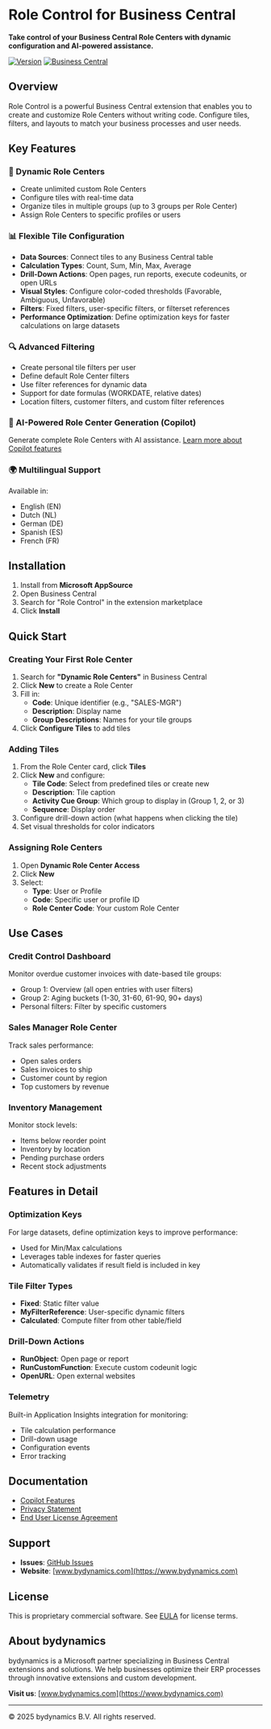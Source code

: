 # Role Control for Business Central

**Take control of your Business Central Role Centers with dynamic configuration and AI-powered assistance.**

[![Version](https://img.shields.io/badge/version-26.0.0.0-blue.svg)](https://github.com/bydynamics/AL-RoleControl-Support)
[![Business Central](https://img.shields.io/badge/Business%20Central-26.0-green.svg)](https://docs.microsoft.com/en-us/dynamics365/business-central/)

## Overview

Role Control is a powerful Business Central extension that enables you to create and customize Role Centers without writing code. Configure tiles, filters, and layouts to match your business processes and user needs.

## Key Features

### 🎯 Dynamic Role Centers
- Create unlimited custom Role Centers
- Configure tiles with real-time data
- Organize tiles in multiple groups (up to 3 groups per Role Center)
- Assign Role Centers to specific profiles or users

### 📊 Flexible Tile Configuration
- **Data Sources**: Connect tiles to any Business Central table
- **Calculation Types**: Count, Sum, Min, Max, Average
- **Drill-Down Actions**: Open pages, run reports, execute codeunits, or open URLs
- **Visual Styles**: Configure color-coded thresholds (Favorable, Ambiguous, Unfavorable)
- **Filters**: Fixed filters, user-specific filters, or filterset references
- **Performance Optimization**: Define optimization keys for faster calculations on large datasets

### 🔍 Advanced Filtering
- Create personal tile filters per user
- Define default Role Center filters
- Use filter references for dynamic data
- Support for date formulas (WORKDATE, relative dates)
- Location filters, customer filters, and custom filter references

### 🤖 AI-Powered Role Center Generation (Copilot)
Generate complete Role Centers with AI assistance. [Learn more about Copilot features](COPILOT.md)

### 🌍 Multilingual Support
Available in:
- English (EN)
- Dutch (NL)
- German (DE)
- Spanish (ES)
- French (FR)

## Installation

1. Install from **Microsoft AppSource**
2. Open Business Central
3. Search for "Role Control" in the extension marketplace
4. Click **Install**

## Quick Start

### Creating Your First Role Center

1. Search for **"Dynamic Role Centers"** in Business Central
2. Click **New** to create a Role Center
3. Fill in:
   - **Code**: Unique identifier (e.g., "SALES-MGR")
   - **Description**: Display name
   - **Group Descriptions**: Names for your tile groups
4. Click **Configure Tiles** to add tiles

### Adding Tiles

1. From the Role Center card, click **Tiles**
2. Click **New** and configure:
   - **Tile Code**: Select from predefined tiles or create new
   - **Description**: Tile caption
   - **Activity Cue Group**: Which group to display in (Group 1, 2, or 3)
   - **Sequence**: Display order
3. Configure drill-down action (what happens when clicking the tile)
4. Set visual thresholds for color indicators

### Assigning Role Centers

1. Open **Dynamic Role Center Access**
2. Click **New**
3. Select:
   - **Type**: User or Profile
   - **Code**: Specific user or profile ID
   - **Role Center Code**: Your custom Role Center

## Use Cases

### Credit Control Dashboard
Monitor overdue customer invoices with date-based tile groups:
- Group 1: Overview (all open entries with user filters)
- Group 2: Aging buckets (1-30, 31-60, 61-90, 90+ days)
- Personal filters: Filter by specific customers

### Sales Manager Role Center
Track sales performance:
- Open sales orders
- Sales invoices to ship
- Customer count by region
- Top customers by revenue

### Inventory Management
Monitor stock levels:
- Items below reorder point
- Inventory by location
- Pending purchase orders
- Recent stock adjustments

## Features in Detail

### Optimization Keys
For large datasets, define optimization keys to improve performance:
- Used for Min/Max calculations
- Leverages table indexes for faster queries
- Automatically validates if result field is included in key

### Tile Filter Types
- **Fixed**: Static filter value
- **MyFilterReference**: User-specific dynamic filters
- **Calculated**: Compute filter from other table/field

### Drill-Down Actions
- **RunObject**: Open page or report
- **RunCustomFunction**: Execute custom codeunit logic
- **OpenURL**: Open external websites

### Telemetry
Built-in Application Insights integration for monitoring:
- Tile calculation performance
- Drill-down usage
- Configuration events
- Error tracking

## Documentation

- [Copilot Features](COPILOT.md)
- [Privacy Statement](https://bydynamics.com/privacy-policy/)
- [End User License Agreement](EULA.md)

## Support

- **Issues**: [GitHub Issues](https://github.com/bydynamics/AL-RoleControl-Support/issues)
- **Website**: [www.bydynamics.com](https://www.bydynamics.com)

## License

This is proprietary commercial software. See [EULA](EULA.md) for license terms.

## About bydynamics

bydynamics is a Microsoft partner specializing in Business Central extensions and solutions. We help businesses optimize their ERP processes through innovative extensions and custom development.

**Visit us**: [www.bydynamics.com](https://www.bydynamics.com)

---

© 2025 bydynamics B.V. All rights reserved.
